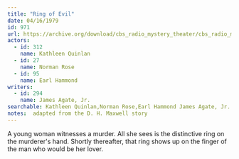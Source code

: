 ```yaml
---
title: "Ring of Evil"
date: 04/16/1979
id: 971
url: https://archive.org/download/cbs_radio_mystery_theater/cbs_radio_mystery_theater-0951-1000.zip/cbs_radio_mystery_theater-0951-1000%2Fcbsrmt_0971_ring_of_evil.mp3
actors:  
  - id: 312
    name: Kathleen Quinlan  
  - id: 27
    name: Norman Rose  
  - id: 95
    name: Earl Hammond
writers:  
  - id: 294
    name: James Agate, Jr.
searchable: Kathleen Quinlan,Norman Rose,Earl Hammond James Agate, Jr.
notes:  adapted from the D. H. Maxwell story
---
```

A young woman witnesses a murder. All she sees is the distinctive ring on the murderer's hand. Shortly thereafter, that ring shows up on the finger of the man who would be her lover.